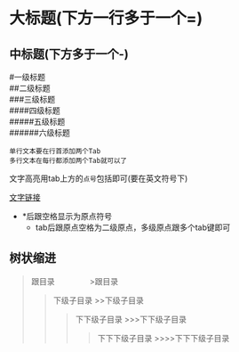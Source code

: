 大标题(下方一行多于一个=)
====

中标题(下方多于一个-) 
-------

#一级标题  
##二级标题  
###三级标题  
####四级标题  
#####五级标题  
######六级标题 

    单行文本要在行首添加两个Tab
    多行文本在每行都添加两个Tab就可以了

文字高亮用tab上方的`点号`包括即可(要在英文符号下)

[文字链接](www.lianjie.com "悬停显示")

* *后跟空格显示为原点符号
    * tab后跟原点空格为二级原点，多级原点跟多个tab键即可

树状缩进
-------
>跟目录                >跟目录
>>下级子目录           >>下级子目录
>>>下下级子目录        >>>下下级子目录
>>>>下下下级子目录     >>>>下下下级子目录
